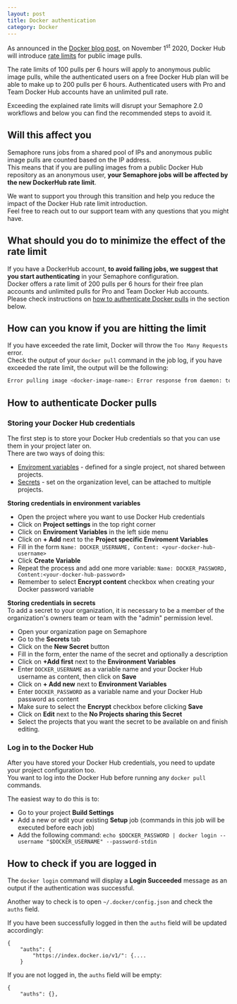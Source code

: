 ```yaml
---
layout: post
title: Docker authentication
category: Docker
---
```


As announced in the [Docker blog post](https://www.docker.com/blog/scaling-docker-to-serve-millions-more-developers-network-egress/), on November 1<sup>st</sup> 2020, Docker Hub will introduce [rate limits](https://docs.docker.com/docker-hub/download-rate-limit/) for public image pulls.  

The rate limits of 100 pulls per 6 hours will apply to anonymous public image pulls, while the authenticated users on a free Docker Hub plan will be able to make up to 200 pulls per 6 hours. Authenticated users with Pro and Team Docker Hub accounts have an unlimited pull rate.  

Exceeding the explained rate limits will disrupt your Semaphore 2.0 workflows and below you can find the recommended steps to avoid it.  

## Will this affect you
Semaphore runs jobs from a shared pool of IPs and anonymous public image pulls are counted based on the IP address.  
This means that if you are pulling images from a public Docker Hub repository as an anonymous user, **your Semaphore jobs will be affected by the new DockerHub rate limit**.  

We want to support you through this transition and help you reduce the impact of the Docker Hub rate limit introduction.  
Feel free to reach out to our support team with any questions that you might have.  

## What should you do to minimize the effect of the rate limit   
If you have a DockerHub account, **to avoid failing jobs, we suggest that you start authenticating** in your Semaphore configuration.  
Docker offers a rate limit of 200 pulls per 6 hours for their free plan accounts and unlimited pulls for Pro and Team Docker Hub accounts.  
Please check instructions on [how to authenticate Docker pulls](#how-to-authenticate-Docker-pulls) in the section below.  

## How can you know if you are hitting the limit  
If you have exceeded the rate limit, Docker will throw the `Too Many Requests` error.  
Check the output of your `docker pull` command in the job log, if you have exceeded the rate limit, the output will be the following:  
```bash
Error pulling image <docker-image-name>: Error response from daemon: toomanyrequests: Too Many Requests.`
```

## How to authenticate Docker pulls  
### Storing your Docker Hub credentials  
The first step is to store your Docker Hub credentials so that you can use them in your project later on.  
There are two ways of doing this:  
- [Enviroment variables](/docs/exporting-environment-variables.html) - defined for a single project, not shared between projects.  
- [Secrets](/docs/secrets.html) - set on the organization level, can be attached to multiple projects.  

**Storing credentials in environment variables**  

- Open the project where you want to use Docker Hub credentials  
- Click on **Project settings** in the top right corner  
- Click on **Enviroment Variables** in the left side menu  
- Click on **+ Add** next to the **Project specific Enviroment Variables**  
- Fill in the form `Name: DOCKER_USERNAME, Content: <your-docker-hub-username>`  
- Click **Create Variable**  
- Repeat the process and add one more variable: `Name: DOCKER_PASSWORD, Content:<your-docker-hub-password>`  
- Remember to select **Encrypt content** checkbox when creating your Docker password variable  

**Storing credentials in secrets**  
To add a secret to your organization, it is necessary to be a member of the organization's owners team or team with the "admin" permission level.  

- Open your organization page on Semaphore  
- Go to the **Secrets** tab  
- Click on the **New Secret** button  
- Fill in the form, enter the name of the secret and optionally a description  
- Click on **+Add first** next to the **Environment Variables**  
- Enter `DOCKER_USERNAME` as a variable name and your Docker Hub username as content, then click on **Save**  
- Click on **+ Add new** next to **Environment Variables**  
- Enter `DOCKER_PASSWORD` as a variable name and your Docker Hub password as content  
- Make sure to select the **Encrypt** checkbox before clicking **Save**  
- Click on **Edit** next to the **No Projects sharing this Secret**  
- Select the projects that you want the secret to be available on and finish editing.  

### Log in to the Docker Hub
After you have stored your Docker Hub credentials, you need to update your project configuration too.  
You want to log into the Docker Hub before running any `docker pull` commands. 

The easiest way to do this is to:  
- Go to your project **Build Settings**  
- Add a new or edit your existing **Setup** job (commands in this job will be executed before each job)  
- Add the following command: `echo $DOCKER_PASSWORD | docker login --username "$DOCKER_USERNAME" --password-stdin`  

## How to check if you are logged in
The `docker login` command will display a **Login Succeeded** message as an output if the authentication was successful. 

Another way to check is to open `~/.docker/config.json` and check the `auths` field. 

If you have been successfully logged in then the `auths` field will be updated accordingly:
```
{
	"auths": {
		"https://index.docker.io/v1/": {....
    }
```

If you are not logged in, the `auths` field will be empty:
```
{
	"auths": {},
```
